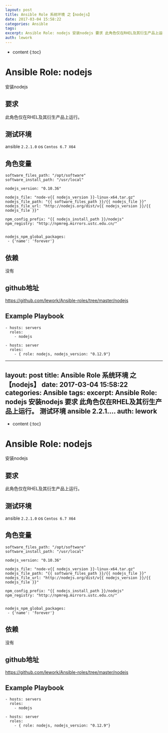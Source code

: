 ```yaml
---
layout: post
title: Ansible Role 系统环境 之【nodejs】
date: 2017-03-04 15:58:22
categories: Ansible
tags:
excerpt: Ansible Role: nodejs 安装nodejs 要求 此角色仅在RHEL及其衍生产品上运行。 测试环境 ansible 2.2.1....
auth: lework
---
```

* content
{:toc}

# Ansible Role: nodejs

安装nodejs

## 要求

此角色仅在RHEL及其衍生产品上运行。

## 测试环境

ansible `2.2.1.0`
os `Centos 6.7 X64`

## 角色变量
	software_files_path: "/opt/software"
	software_install_path: "/usr/local"

	nodejs_version: "0.10.36"

	nodejs_file: "node-v{{ nodejs_version }}-linux-x64.tar.gz"
	nodejs_file_path: "{{ software_files_path }}/{{ nodejs_file }}"
	nodejs_file_url: "http://nodejs.org/dist/v{{ nodejs_version }}/{{ nodejs_file }}"

	npm_config_prefix: "{{ nodejs_install_path }}/nodejs"
	npm_registry: "http://npmreg.mirrors.ustc.edu.cn/"


	nodejs_npm_global_packages: 
	 - {'name': 'forever'}


## 依赖

没有

## github地址
https://github.com/lework/Ansible-roles/tree/master/nodejs

## Example Playbook

    - hosts: servers
      roles:
        - nodejs
		
	- hosts: server
      roles:
        - { role: nodejs, nodejs_version: "0.12.9"}
---
layout: post
title: Ansible Role 系统环境 之【nodejs】
date: 2017-03-04 15:58:22
categories: Ansible
tags:
excerpt: Ansible Role: nodejs 安装nodejs 要求 此角色仅在RHEL及其衍生产品上运行。 测试环境 ansible 2.2.1....
auth: lework
---
* content
{:toc}

# Ansible Role: nodejs

安装nodejs

## 要求

此角色仅在RHEL及其衍生产品上运行。

## 测试环境

ansible `2.2.1.0`
os `Centos 6.7 X64`

## 角色变量
	software_files_path: "/opt/software"
	software_install_path: "/usr/local"

	nodejs_version: "0.10.36"

	nodejs_file: "node-v{{ nodejs_version }}-linux-x64.tar.gz"
	nodejs_file_path: "{{ software_files_path }}/{{ nodejs_file }}"
	nodejs_file_url: "http://nodejs.org/dist/v{{ nodejs_version }}/{{ nodejs_file }}"

	npm_config_prefix: "{{ nodejs_install_path }}/nodejs"
	npm_registry: "http://npmreg.mirrors.ustc.edu.cn/"


	nodejs_npm_global_packages: 
	 - {'name': 'forever'}


## 依赖

没有

## github地址
https://github.com/lework/Ansible-roles/tree/master/nodejs

## Example Playbook

    - hosts: servers
      roles:
        - nodejs
		
	- hosts: server
      roles:
        - { role: nodejs, nodejs_version: "0.12.9"}
